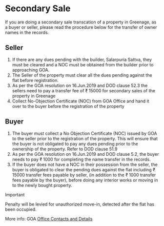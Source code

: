 # Secondary Sale

If you are doing a secondary sale transcation of a property in Greenage, as a buyer or seller, please read the procedure below for the transfer of owner names in the records. 

## Seller

1. If there are any dues pending with the builder, Salarpuria Sattva, they must be cleared and a NOC must be obtained from the builder prior to approaching GOA.
2. The Seller of the property must clear all the dues pending against the flat before registration. 
3. As per the GOA resolution on 16.Jun.2019 and DOD clause 52.3 the sellers need to pay a transfer fee of ₹ 15000 for secondary sales of the property in Greenage
4. Collect No-Objection Certificate (NOC) from GOA Office and hand it over to the buyer before the registration of the property


## Buyer

1. The buyer must collect a No Objection Certificate (NOC) issued by GOA to the seller prior to the registration of the property. This will ensure that the buyer is not obligated to pay any dues pending prior to the ownership of the property. Refer to DOD clause 51.9
2. As per the GOA resolution on 16.Jun.2019 and DOD clause 5.2, the buyer needs to pay  ₹ 1000 for completing the name transfer in the records.
3. If the buyer does not have a NOC in their possession from the seller, the buyer is obligated to clear the pending dues against the flat including  ₹ 15000 transfer fees payable by seller, (in addition to the ₹ 1000 transfer fees payable by the buyer), before doing any interior works or moving in to the newly bought property.


> [!Important]
> Penalty will be levied for unauthorized move-in, detected after the flat has been occupied. 

More info: GOA [Office Contacts and Details](/info/contact)